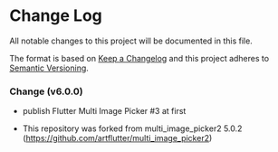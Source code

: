 # Change Log

All notable changes to this project will be documented in this file.

The format is based on [Keep a Changelog](https://keepachangelog.com/)
and this project adheres to [Semantic Versioning](https://semver.org/).

### Change (v6.0.0)
- publish Flutter Multi Image Picker #3 at first

- This repository was forked from multi_image_picker2 5.0.2 (https://github.com/artflutter/multi_image_picker2)
